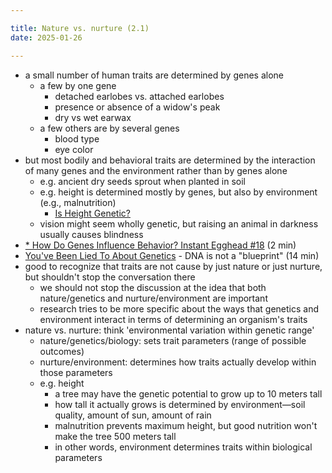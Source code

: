 ```yaml
---

title: Nature vs. nurture (2.1)
date: 2025-01-26

---
```


- a small number of human traits are determined by genes alone
	- a few by one gene
		- detached earlobes vs. attached earlobes
		- presence or absence of a widow's peak
		- dry vs wet earwax
	- a few others are by several genes
		- blood type
		- eye color
- but most bodily and behavioral traits are determined by the interaction of many genes and the environment rather than by genes alone
	- e.g. ancient dry seeds sprout when planted in soil
	- e.g. height is determined mostly by genes, but also by environment (e.g., malnutrition)
		- [Is Height Genetic?](https://www.youtube.com/watch?v=0cuO5OSDMbw&list=PLsmqeqKj7M-rZTTXNXuL07poGP5B6TKKu&index=50)
	- vision might seem wholly genetic, but raising an animal in darkness usually causes blindness
- [* How Do Genes Influence Behavior? Instant Egghead #18](https://www.youtube.com/watch?v=uvk2g9hJMTs) (2 min)
- [You've Been Lied To About Genetics](https://www.youtube.com/watch?v=zpIqQ0pGs1E) - DNA is not a "blueprint" (14 min)
- good to recognize that traits are not cause by just nature or just nurture, but shouldn't stop the conversation there
	- we should not stop the discussion at the idea that both nature/genetics and nurture/environment are important
	- research tries to be more specific about the ways that genetics and environment interact in terms of determining an organism's traits
- nature vs. nurture: think 'environmental variation within genetic range'
	- nature/genetics/biology: sets trait parameters (range of possible outcomes)
	- nurture/environment: determines how traits actually develop within those parameters
	- e.g. height
		- a tree may have the genetic potential to grow up to 10 meters tall
		- how tall it actually grows is determined by environment—soil quality, amount of sun, amount of rain
		- malnutrition prevents maximum height, but good nutrition won't make the tree 500 meters tall
		- in other words, environment determines traits within biological parameters
